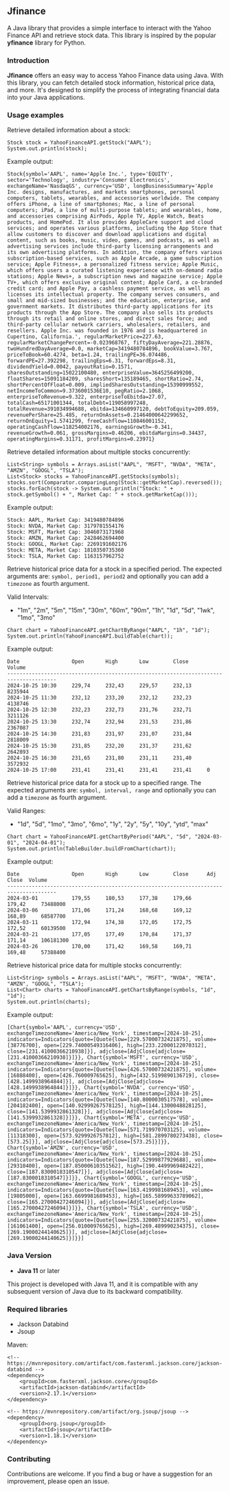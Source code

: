 ## Jfinance

A Java library that provides a simple interface to interact with the Yahoo Finance API and retrieve stock data. This library is inspired by the popular **yfinance** library for Python.


### Introduction

**Jfinance** offers an easy way to access Yahoo Finance data using Java. With this library, you can fetch detailed stock information, historical price data, and more. It's designed to simplify the process of integrating financial data into your Java applications.

### Usage examples

Retrieve detailed information about a stock:

```
Stock stock = YahooFinanceAPI.getStock("AAPL");
System.out.println(stock);
```
Example output:
```
Stock{symbol='AAPL', name='Apple Inc.', type='EQUITY', sector='Technology', industry='Consumer Electronics', exchangeName='NasdaqGS', currency='USD', longBusinessSummary='Apple Inc. designs, manufactures, and markets smartphones, personal computers, tablets, wearables, and accessories worldwide. The company offers iPhone, a line of smartphones; Mac, a line of personal computers; iPad, a line of multi-purpose tablets; and wearables, home, and accessories comprising AirPods, Apple TV, Apple Watch, Beats products, and HomePod. It also provides AppleCare support and cloud services; and operates various platforms, including the App Store that allow customers to discover and download applications and digital content, such as books, music, video, games, and podcasts, as well as advertising services include third-party licensing arrangements and its own advertising platforms. In addition, the company offers various subscription-based services, such as Apple Arcade, a game subscription service; Apple Fitness+, a personalized fitness service; Apple Music, which offers users a curated listening experience with on-demand radio stations; Apple News+, a subscription news and magazine service; Apple TV+, which offers exclusive original content; Apple Card, a co-branded credit card; and Apple Pay, a cashless payment service, as well as licenses its intellectual property. The company serves consumers, and small and mid-sized businesses; and the education, enterprise, and government markets. It distributes third-party applications for its products through the App Store. The company also sells its products through its retail and online stores, and direct sales force; and third-party cellular network carriers, wholesalers, retailers, and resellers. Apple Inc. was founded in 1976 and is headquartered in Cupertino, California.', regularMarketPrice=227.63, regularMarketChangePercent=-0.023968767, fiftyDayAverage=221.28876, twoHundredDayAverage=0.0, marketCap=3419480784896, bookValue=3.767, priceToBook=60.4274, beta=1.24, trailingPE=36.074486, forwardPE=27.392298, trailingEps=6.31, forwardEps=8.31, dividendYield=0.0042, payoutRatio=0.1571, sharesOutstanding=15022100480, enterpriseValue=3645256499200, floatShares=15091184209, sharesShort=135189465, shortRatio=2.74, shortPercentOfFloat=0.009, impliedSharesOutstanding=15390999552, netIncomeToCommon=9.3736001536E10, pegRatio=2.1068, enterpriseToRevenue=9.322, enterpriseToEbitda=27.07, totalCash=65171001344, totalDebt=119058997248, totalRevenue=391034994688, ebitda=134660997120, debtToEquity=209.059, revenuePerShare=25.485, returnOnAssets=0.21464000642299652, returnOnEquity=1.5741299, freeCashflow=110846001152, operatingCashflow=118254002176, earningsGrowth=-0.341, revenueGrowth=0.061, grossMargins=0.46206, ebitdaMargins=0.34437, operatingMargins=0.31171, profitMargins=0.23971}
```

Retrieve detailed information about multiple stocks concurrently:

```
List<String> symbols = Arrays.asList("AAPL", "MSFT", "NVDA", "META", "AMZN", "GOOGL", "TSLA");
List<Stock> stocks = YahooFinanceAPI.getStocks(symbols);
stocks.sort(Comparator.comparingLong(Stock::getMarketCap).reversed());
stocks.forEach(stock -> System.out.println("Stock: " + stock.getSymbol() + ", Market Cap: " + stock.getMarketCap()));
```
Example output:
```
Stock: AAPL, Market Cap: 3419480784896
Stock: NVDA, Market Cap: 3179781554176
Stock: MSFT, Market Cap: 3046073171968
Stock: AMZN, Market Cap: 2428462694400
Stock: GOOGL, Market Cap: 2269191602176
Stock: META, Market Cap: 1810350735360
Stock: TSLA, Market Cap: 1163157962752
```

Retrieve historical price data for a stock in a specified period. The expected arguments are:
`symbol, period1, period2` and optionally you can add a `timezone` as fourth argument.

Valid Intervals:
- "1m", "2m", "5m", "15m", "30m", "60m", "90m", "1h", "1d", "5d", "1wk", "1mo", "3mo"

```
Chart chart = YahooFinanceAPI.getChartByRange("AAPL", "1h", "1d");
System.out.println(YahooFinanceAPI.buildTable(chart));
```
Example output:
```
Date                 Open       High       Low        Close      Volume    
--------------------------------------------------------------------------------------
2024-10-25 10:30     229,74     232,43     229,57     232,13     8235944   
2024-10-25 11:30     232,12     233,20     232,12     232,23     4138746   
2024-10-25 12:30     232,23     232,73     231,76     232,71     3211126   
2024-10-25 13:30     232,74     232,94     231,53     231,86     2367087   
2024-10-25 14:30     231,83     231,97     231,07     231,84     2818009   
2024-10-25 15:30     231,85     232,20     231,37     231,62     2642893   
2024-10-25 16:30     231,65     231,80     231,11     231,40     3572932   
2024-10-25 17:00     231,41     231,41     231,41     231,41     0         
```

Retrieve historical price data for a stock up to a specified range. The expected arguments are:
`symbol, interval, range` and optionally you can add a `timezone` as fourth argument.

Valid Ranges:
- "1d", "5d", "1mo", "3mo", "6mo", "1y", "2y", "5y", "10y", "ytd", "max"

```
Chart chart = YahooFinanceAPI.getChartByPeriod("AAPL", "5d", "2024-03-01", "2024-04-01");
System.out.println(TableBuilder.buildFromChart(chart));
```
Example output:
```
Date                 Open       High       Low        Close      Adj Close  Volume    
--------------------------------------------------------------------------------------
2024-03-01           179,55     180,53     177,38     179,66     179,42     73488000  
2024-03-06           171,06     171,24     168,68     169,12     168,89     68587700  
2024-03-11           172,94     174,38     172,05     172,75     172,52     60139500  
2024-03-21           177,05     177,49     170,84     171,37     171,14     106181300 
2024-03-26           170,00     171,42     169,58     169,71     169,48     57388400  
```

Retrieve historical price data for multiple stocks concurrently:

```
List<String> symbols = Arrays.asList("AAPL", "MSFT", "NVDA", "META", "AMZN", "GOOGL", "TSLA");
List<Chart> charts = YahooFinanceAPI.getChartsByRange(symbols, "1d", "1d");
System.out.println(charts);
```
Example output:
```
[Chart{symbol='AAPL', currency='USD', exchangeTimezoneName='America/New_York', timestamp=[2024-10-25], indicators=Indicators{quote=[Quote{low=[229.57000732421875], volume=[38776700], open=[229.74000549316406], high=[233.22000122070312], close=[231.41000366210938]}], adjclose=[AdjClose{adjclose=[231.41000366210938]}]}}, Chart{symbol='MSFT', currency='USD', exchangeTimezoneName='America/New_York', timestamp=[2024-10-25], indicators=Indicators{quote=[Quote{low=[426.57000732421875], volume=[16888400], open=[426.760009765625], high=[432.5199890136719], close=[428.1499938964844]}], adjclose=[AdjClose{adjclose=[428.1499938964844]}]}}, Chart{symbol='NVDA', currency='USD', exchangeTimezoneName='America/New_York', timestamp=[2024-10-25], indicators=Indicators{quote=[Quote{low=[140.8000030517578], volume=[204182400], open=[140.92999267578125], high=[144.1300048828125], close=[141.5399932861328]}], adjclose=[AdjClose{adjclose=[141.5399932861328]}]}}, Chart{symbol='META', currency='USD', exchangeTimezoneName='America/New_York', timestamp=[2024-10-25], indicators=Indicators{quote=[Quote{low=[571.719970703125], volume=[11318300], open=[573.9299926757812], high=[581.2899780273438], close=[573.25]}], adjclose=[AdjClose{adjclose=[573.25]}]}}, Chart{symbol='AMZN', currency='USD', exchangeTimezoneName='America/New_York', timestamp=[2024-10-25], indicators=Indicators{quote=[Quote{low=[187.52999877929688], volume=[29310400], open=[187.85000610351562], high=[190.4499969482422], close=[187.8300018310547]}], adjclose=[AdjClose{adjclose=[187.8300018310547]}]}}, Chart{symbol='GOOGL', currency='USD', exchangeTimezoneName='America/New_York', timestamp=[2024-10-25], indicators=Indicators{quote=[Quote{low=[163.4199981689453], volume=[19805000], open=[163.6699981689453], high=[165.58999633789062], close=[165.27000427246094]}], adjclose=[AdjClose{adjclose=[165.27000427246094]}]}}, Chart{symbol='TSLA', currency='USD', exchangeTimezoneName='America/New_York', timestamp=[2024-10-25], indicators=Indicators{quote=[Quote{low=[255.32000732421875], volume=[161061400], open=[256.010009765625], high=[269.489990234375], close=[269.19000244140625]}], adjclose=[AdjClose{adjclose=[269.19000244140625]}]}}]
```

### Java Version

- **Java 11** or later

This project is developed with Java 11, and it is compatible with any subsequent version of Java due to its backward compatibility.


### Required libraries

- Jackson Databind
- Jsoup

Maven:
```
<!-- https://mvnrepository.com/artifact/com.fasterxml.jackson.core/jackson-databind -->
<dependency>
    <groupId>com.fasterxml.jackson.core</groupId>
    <artifactId>jackson-databind</artifactId>
    <version>2.17.1</version>
</dependency>

<!-- https://mvnrepository.com/artifact/org.jsoup/jsoup -->
<dependency>
    <groupId>org.jsoup</groupId>
    <artifactId>jsoup</artifactId>
    <version>1.18.1</version>
</dependency>
```

### Contributing

Contributions are welcome. If you find a bug or have a suggestion for an improvement, please open an issue.